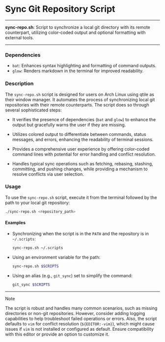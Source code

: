 # Sync Git Repository Script

---

**sync-repo.sh**: Script to synchronize a local git directory with its remote counterpart, utilizing color-coded output and optional formatting with external tools.

---

### Dependencies

- `bat`: Enhances syntax highlighting and formatting of command outputs.
- `glow`: Renders markdown in the terminal for improved readability.

### Description

The `sync-repo.sh` script is designed for users on Arch Linux using qtile as their window manager. It automates the process of synchronizing local git repositories with their remote counterparts. The script does so through several sophisticated steps:

- It verifies the presence of dependencies (`bat` and `glow`) to enhance the output but gracefully warns the user if they are missing.
  
- Utilizes colored output to differentiate between commands, status messages, and errors, enhancing the readability of terminal sessions.

- Provides a comprehensive user experience by offering color-coded command lines with potential for error handling and conflict resolution.

- Handles typical sync operations such as fetching, rebasing, stashing, committing, and pushing changes, while providing a mechanism to resolve conflicts via user selection.

### Usage

To use the `sync-repo.sh` script, execute it from the terminal followed by the path to your local git repository:

```bash
./sync-repo.sh <repository_path>
```

#### Examples

- Synchronizing when the script is in the `PATH` and the repository is in `~/.scripts`:

  ```bash
  sync-repo.sh ~/.scripts
  ```

- Using an environment variable for the path:

  ```bash
  sync-repo.sh $SCRIPTS
  ```

- Using an alias (e.g., `git_sync`) set to simplify the command:

  ```bash
  git_sync $SCRIPTS
  ```

---

> [!NOTE]
> The script is robust and handles many common scenarios, such as missing directories or non-git repositories. However, consider adding logging capabilities to help troubleshoot failed operations or errors. Also, the script defaults to `vim` for conflict resolution (`${EDITOR:-vim}`), which might cause issues if `vim` is not installed or configured as default. Ensure compatibility with this editor or provide an option to customize it.